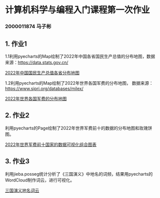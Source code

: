 # 计算机科学与编程入门课程第一次作业
### 2000011874 马子彬

## 1. 作业1
1.1利用pyecharts的Map绘制了2022年中国各省国民生产总值的分布地图，数据来源：https://data.stats.gov.cn/

[2022年中国国民生产总值各省分布地图](https://marchbean.github.io/Homework/gdp_map_China.html)

1.2利用pyecharts的Map绘制了2022年世界各国军费的分布地图，
数据来源：https://www.sipri.org/databases/milex/

[2022年世界各国军费的分布地图](https://marchbean.github.io/Homework/Milex_world.html)

## 2. 作业2
利用pyecharts的Page绘制了2022年世界军费前十的数据的分布地图和玫瑰饼图。

[2022年世界军费前十国家的数据可视化组合图表](https://marchbean.github.io/Homework/page_milex.html)

## 3. 作业3
利用jieba.posseg统计分析了《三国演义》中地名的词频，结果用pyecharts的WordCloud制作词云，进行可视化。

[三国演义地名词云](https://marchbean.github.io/Homework/三国演义地名词云.html)
